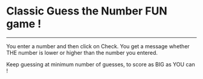 # Classic Guess the Number FUN game !

---

You enter a number and then click on Check.
You get a message whether THE number is lower or higher than the number you entered.

Keep guessing at minimum number of guesses, to score as BIG as YOU can !

